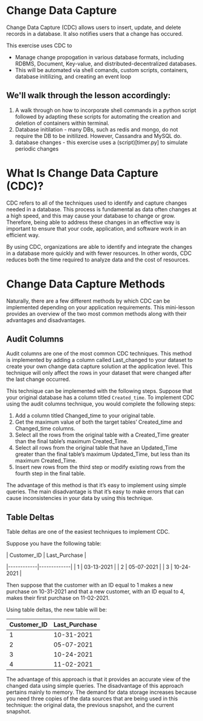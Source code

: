 # Change Data Capture
Change Data Capture (CDC) allows users to insert, update, and delete records in a database. It also notifies users that a change has occured. 

This exercise uses CDC to
- Manage change propogation in various database formats, including RDBMS, Document, Key-value, and distributed-decentralized databases. 
- This will be automated via shell comands, custom scripts, containers, database initilizing, and creating an event loop

## We'll walk through the lesson accordingly: 
1. A walk through on how to incorporate shell commands in a python script followed by adapting these scripts for automating the creation and deletion of containers within terminal. 
2. Database initilation - many DBs, such as redis and mongo, do not require the DB to be initilized. However, Cassandra and MySQL do. 
3. database changes - this exercise uses a (script)[timer.py] to simulate periodic changes



# What Is Change Data Capture (CDC)?

CDC refers to all of the techniques used to identify and capture changes needed in a database. This process is fundamental as data often changes at a high speed, and this may cause your database to change or grow. Therefore, being able to address these changes in an effective way is important to ensure that your code, application, and software work in an efficient way.

By using CDC, organizations are able to identify and integrate the changes in a database more quickly and with fewer resources. In other words, CDC reduces both the time required to analyze data and the cost of resources.

# Change Data Capture Methods

Naturally, there are a few different methods by which CDC can be implemented depending on your application requirements. This mini-lesson provides an overview of the two most common methods along with their advantages and disadvantages.

## Audit Columns

Audit columns are one of the most common CDC techniques. This method is implemented by adding a column called Last_changed to your dataset to create your own change data capture solution at the application level. This technique will only affect the rows in your dataset that were changed after the last change occurred.

This technique can be implemented with the following steps. Suppose that your original database has a column titled `Created_time`. To implement CDC using the audit columns technique, you would complete the following steps:

1. Add a column titled Changed_time to your original table.
2. Get the maximum value of both the target tables’ Created_time and Changed_time columns.
3. Select all the rows from the original table with a Created_Time greater than the final table’s maximum Created_Time.
4. Select all rows from the original table that have an Updated_Time greater than the final table’s maximum Updated_Time, but less than its maximum Created_Time.
5. Insert new rows from the third step or modify existing rows from the fourth step in the final table.

The advantage of this method is that it’s easy to implement using simple queries. The main disadvantage is that it’s easy to make errors that can cause inconsistencies in your data by using this technique.

## Table Deltas

Table deltas are one of the easiest techniques to implement CDC.

Suppose you have the following table:

| Customer_ID | Last_Purchase |

|------------|-------------| 
| 1 | 03-13-2021 |
| 2 | 05-07-2021 |
| 3 | 10-24-2021 |

Then suppose that the customer with an ID equal to 1 makes a new purchase on 10-31-2021 and that a new customer, with an ID equal to 4, makes their first purchase on 11-02-2021.

Using table deltas, the new table will be:

| Customer_ID | Last_Purchase |
|-----------|------------|
| 1 | 10-31-2021 |
| 2 | 05-07-2021 |
| 3 | 10-24-2021 |
| 4 | 11-02-2021 |

The advantage of this approach is that it provides an accurate view of the changed data using simple queries. The disadvantage of this approach pertains mainly to memory. The demand for data storage increases because you need three copies of the data sources that are being used in this technique: the original data, the previous snapshot, and the current snapshot.